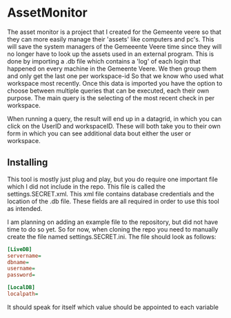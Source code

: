 # AssetMonitor
The asset monitor is a project that I created for the Gemeente veere so that they can more easily manage their 'assets' like computers and pc's. 
This will save the system managers of the Gemeeente Veere time since they will no longer have to look up the assets used in an external program. 
This is done by importing a .db file which contains a 'log' of each login that happened on every machine in the Gemeente Veere. We then group them and only get the last one per workspace-id
So that we know who used what workspace most recently. Once this data is imported you have the option to choose between multiple queries that can be executed, each their own purpose.
The main query is the selecting of the most recent check in per workspace. 

When running a query, the result will end up in a datagrid, in which you can click on the UserID and workspaceID. These will both take you to their own form in which you can see additional data bout either the user or workspace.



## Installing
This tool is mostly just plug and play, but you do require one important file which I did not include in the repo. This file is called the settings.SECRET.xml. This xml file contains database credentials and the location of the .db file. 
These fields are all required in order to use this tool as intended.

I am planning on adding an example file to the repository, but did not have time to do so yet. So for now, when cloning the repo you need to manually create the file named settings.SECRET.ini. The file should look as follows:
```ini
[LiveDB]
servername=
dbname=
username=
password=

[LocalDB]
localpath=
```
It should speak for itself which value should be appointed to each variable


